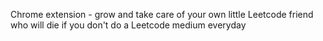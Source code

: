 Chrome extension - grow and take care of your own little Leetcode friend who will die if you don't do a Leetcode medium everyday
